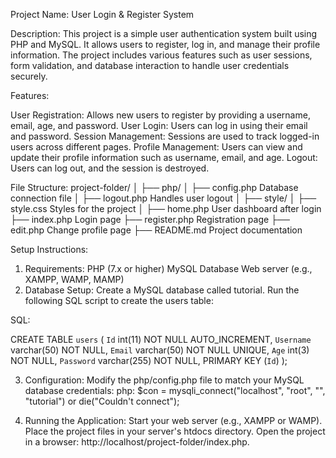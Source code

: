 Project Name: User Login & Register System

Description:
This project is a simple user authentication system built using PHP and MySQL. It allows users to register, log in, and manage their profile information. The project includes various features such as user sessions, form validation, and database interaction to handle user credentials securely.

Features:

User Registration: Allows new users to register by providing a username, email, age, and password.
                   User Login: Users can log in using their email and password.
Session Management: Sessions are used to track logged-in users across different pages.
Profile Management: Users can view and update their profile information such as username, email, and age.
Logout: Users can log out, and the session is destroyed.


File Structure: 
project-folder/
│
├── php/
│   ├── config.php            Database connection file
│   ├── logout.php            Handles user logout
│
├── style/
│   ├── style.css             Styles for the project
│
├── home.php                  User dashboard after login
├── index.php                 Login page
├── register.php              Registration page
├── edit.php                  Change profile page
├── README.md                 Project documentation



Setup Instructions:
1. Requirements:
                PHP (7.x or higher)
                MySQL Database
                Web server (e.g., XAMPP, WAMP, MAMP)
2. Database Setup:
                Create a MySQL database called tutorial.
                Run the following SQL script to create the users table:

SQL:

CREATE TABLE `users` (
  `Id` int(11) NOT NULL AUTO_INCREMENT,
  `Username` varchar(50) NOT NULL,
  `Email` varchar(50) NOT NULL UNIQUE,
  `Age` int(3) NOT NULL,
  `Password` varchar(255) NOT NULL,
  PRIMARY KEY (`Id`)
);

 3. Configuration:
                  Modify the php/config.php file to match your MySQL database credentials:
              php:
                  $con = mysqli_connect("localhost", "root", "", "tutorial") or die("Couldn't connect");
    
5. Running the Application:
                Start your web server (e.g., XAMPP or WAMP).
                Place the project files in your server's htdocs directory.
                Open the project in a browser: http://localhost/project-folder/index.php.
